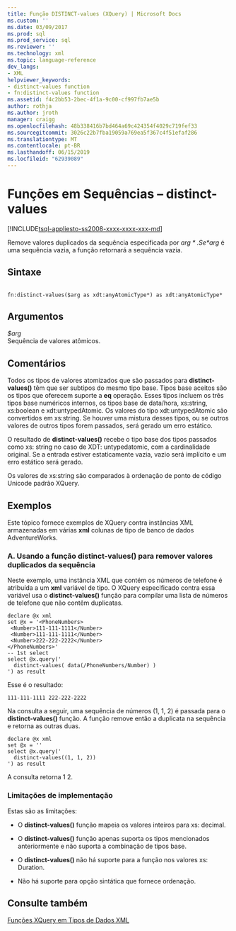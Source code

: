 ```yaml
---
title: Função DISTINCT-values (XQuery) | Microsoft Docs
ms.custom: ''
ms.date: 03/09/2017
ms.prod: sql
ms.prod_service: sql
ms.reviewer: ''
ms.technology: xml
ms.topic: language-reference
dev_langs:
- XML
helpviewer_keywords:
- distinct-values function
- fn:distinct-values function
ms.assetid: f4c2bb53-2bec-4f1a-9c00-cf997fb7ae5b
author: rothja
ms.author: jroth
manager: craigg
ms.openlocfilehash: 48b338416b7bd464a69c424354f4029c719fef33
ms.sourcegitcommit: 3026c22b7fba19059a769ea5f367c4f51efaf286
ms.translationtype: MT
ms.contentlocale: pt-BR
ms.lasthandoff: 06/15/2019
ms.locfileid: "62939089"
---
```

# <a name="functions-on-sequences---distinct-values"></a>Funções em Sequências – distinct-values
[!INCLUDE[tsql-appliesto-ss2008-xxxx-xxxx-xxx-md](../includes/tsql-appliesto-ss2008-xxxx-xxxx-xxx-md.md)]

  Remove valores duplicados da sequência especificada por *$arg*. Se *$arg* é uma sequência vazia, a função retornará a sequência vazia.  
  
## <a name="syntax"></a>Sintaxe  
  
```  
  
fn:distinct-values($arg as xdt:anyAtomicType*) as xdt:anyAtomicType*  
```  
  
## <a name="arguments"></a>Argumentos  
 *$arg*  
 Sequência de valores atômicos.  
  
## <a name="remarks"></a>Comentários  
 Todos os tipos de valores atomizados que são passados para **distinct-values()** têm que ser subtipos do mesmo tipo base. Tipos base aceitos são os tipos que oferecem suporte a **eq** operação. Esses tipos incluem os três tipos base numéricos internos, os tipos base de data/hora, xs:string, xs:boolean e xdt:untypedAtomic. Os valores do tipo xdt:untypedAtomic são convertidos em xs:string. Se houver uma mistura desses tipos, ou se outros valores de outros tipos forem passados, será gerado um erro estático.  
  
 O resultado de **distinct-values()** recebe o tipo base dos tipos passados como xs: string no caso de XDT: untypedatomic, com a cardinalidade original. Se a entrada estiver estaticamente vazia, vazio será implícito e um erro estático será gerado.  
  
 Os valores de xs:string são comparados à ordenação de ponto de código Unicode padrão XQuery.  
  
## <a name="examples"></a>Exemplos  
 Este tópico fornece exemplos de XQuery contra instâncias XML armazenadas em várias **xml** colunas de tipo de banco de dados AdventureWorks.  
  
### <a name="a-using-the-distinct-values-function-to-remove-duplicate-values-from-the-sequence"></a>A. Usando a função distinct-values() para remover valores duplicados da sequência  
 Neste exemplo, uma instância XML que contém os números de telefone é atribuída a um **xml** variável de tipo. O XQuery especificado contra essa variável usa o **distinct-values()** função para compilar uma lista de números de telefone que não contêm duplicatas.  
  
```  
declare @x xml  
set @x = '<PhoneNumbers>  
 <Number>111-111-1111</Number>  
 <Number>111-111-1111</Number>  
 <Number>222-222-2222</Number>  
</PhoneNumbers>'  
-- 1st select  
select @x.query('  
  distinct-values( data(/PhoneNumbers/Number) )  
') as result  
```  
  
 Esse é o resultado:  
  
```  
111-111-1111 222-222-2222    
```  
  
 Na consulta a seguir, uma sequência de números (1, 1, 2) é passada para o **distinct-values()** função. A função remove então a duplicata na sequência e retorna as outras duas.  
  
```  
declare @x xml  
set @x = ''  
select @x.query('  
  distinct-values((1, 1, 2))  
') as result  
```  
  
 A consulta retorna 1 2.  
  
### <a name="implementation-limitations"></a>Limitações de implementação  
 Estas são as limitações:  
  
-   O **distinct-values()** função mapeia os valores inteiros para xs: decimal.  
  
-   O **distinct-values()** função apenas suporta os tipos mencionados anteriormente e não suporta a combinação de tipos base.  
  
-   O **distinct-values()** não há suporte para a função nos valores xs: Duration.  
  
-   Não há suporte para opção sintática que fornece ordenação.  
  
## <a name="see-also"></a>Consulte também  
 [Funções XQuery em Tipos de Dados XML](../xquery/xquery-functions-against-the-xml-data-type.md)  
  
  
